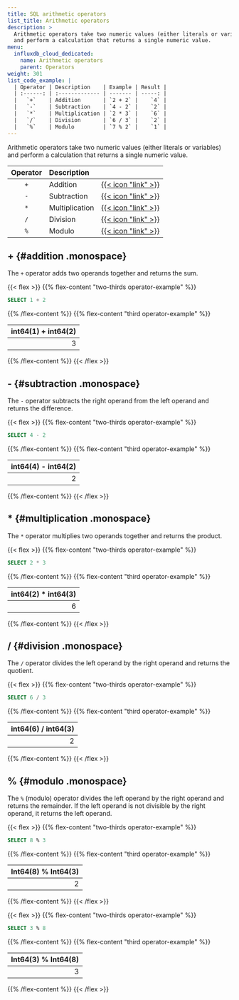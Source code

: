 ```yaml
---
title: SQL arithmetic operators
list_title: Arithmetic operators
description: >
  Arithmetic operators take two numeric values (either literals or variables)
  and perform a calculation that returns a single numeric value.
menu:
  influxdb_cloud_dedicated:
    name: Arithmetic operators
    parent: Operators
weight: 301
list_code_example: |
  | Operator | Description    | Example | Result |
  | :------: | :------------- | ------- | -----: |
  |   `+`    | Addition       | `2 + 2` |    `4` |
  |   `-`    | Subtraction    | `4 - 2` |    `2` |
  |   `*`    | Multiplication | `2 * 3` |    `6` |
  |   `/`    | Division       | `6 / 3` |    `2` |
  |   `%`    | Modulo         | `7 % 2` |    `1` |
---
```


Arithmetic operators take two numeric values (either literals or variables)
and perform a calculation that returns a single numeric value.

| Operator | Description    |                                        |
| :------: | :------------- | :------------------------------------- |
|   `+`    | Addition       | [{{< icon "link" >}}](#addition)       |
|   `-`    | Subtraction    | [{{< icon "link" >}}](#subtraction)    |
|   `*`    | Multiplication | [{{< icon "link" >}}](#multiplication) |
|   `/`    | Division       | [{{< icon "link" >}}](#division)       |
|   `%`    | Modulo         | [{{< icon "link" >}}](#modulo)         |

## + {#addition .monospace}

The `+` operator adds two operands together and returns the sum.

{{< flex >}}
{{% flex-content "two-thirds operator-example" %}}

```sql
SELECT 1 + 2
```

{{% /flex-content %}}
{{% flex-content "third operator-example" %}}

| int64(1) + int64(2) |
| ------------------: |
|                   3 |

{{% /flex-content %}}
{{< /flex >}}

## - {#subtraction .monospace}

The `-` operator subtracts the right operand from the left operand and returns
the difference.

{{< flex >}}
{{% flex-content "two-thirds operator-example" %}}

```sql
SELECT 4 - 2
```

{{% /flex-content %}}
{{% flex-content "third operator-example" %}}

| int64(4) - int64(2) |
| ------------------: |
|                   2 |

{{% /flex-content %}}
{{< /flex >}}

## * {#multiplication .monospace}

The `*` operator multiplies two operands together and returns the product.

{{< flex >}}
{{% flex-content "two-thirds operator-example" %}}

```sql
SELECT 2 * 3
```

{{% /flex-content %}}
{{% flex-content "third operator-example" %}}

| int64(2) * int64(3) |
| ------------------: |
|                   6 |

{{% /flex-content %}}
{{< /flex >}}

## / {#division .monospace}

The `/` operator divides the left operand by the right operand and returns the quotient.

{{< flex >}}
{{% flex-content "two-thirds operator-example" %}}

```sql
SELECT 6 / 3
```

{{% /flex-content %}}
{{% flex-content "third operator-example" %}}

| int64(6) / int64(3) |
| ------------------: |
|                   2 |

{{% /flex-content %}}
{{< /flex >}}

## % {#modulo .monospace}

The `%` (modulo) operator divides the left operand by the right operand and returns the
remainder. If the left operand is not divisible by the right operand, it returns
the left operand.

{{< flex >}}
{{% flex-content "two-thirds operator-example" %}}

```sql
SELECT 8 % 3
```

{{% /flex-content %}}
{{% flex-content "third operator-example" %}}

| Int64(8) % Int64(3) |
| ------------------: |
|                   2 |

{{% /flex-content %}}
{{< /flex >}}

{{< flex >}}
{{% flex-content "two-thirds operator-example" %}}

```sql
SELECT 3 % 8
```

{{% /flex-content %}}
{{% flex-content "third operator-example" %}}

| Int64(3) % Int64(8) |
| ------------------: |
|                   3 |

{{% /flex-content %}}
{{< /flex >}}
